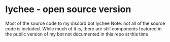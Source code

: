 # lychee - open source version
Most of the source code to my discord bot lychee
Note: not all of the source code is included. While much of it is, there are still components featured in the public version of my bot not documented in this repo at this time
